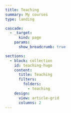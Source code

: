 ```yaml
---
title: Teaching
summary: My courses
type: landing

cascade:
  - _target:
      kind: page
    params:
      show_breadcrumb: true

sections:
  - block: collection
    id: teaching-hugo
    content:
      title: Teaching
      filters:
        folders:
          - teaching
    design:
      view: article-grid
      columns: 2
---
```

